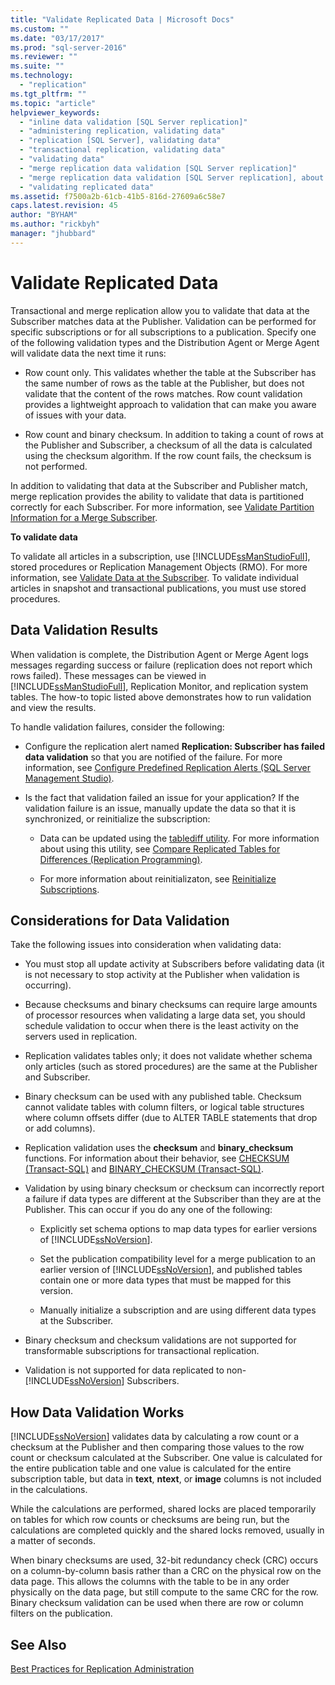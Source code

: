 ```yaml
---
title: "Validate Replicated Data | Microsoft Docs"
ms.custom: ""
ms.date: "03/17/2017"
ms.prod: "sql-server-2016"
ms.reviewer: ""
ms.suite: ""
ms.technology: 
  - "replication"
ms.tgt_pltfrm: ""
ms.topic: "article"
helpviewer_keywords: 
  - "inline data validation [SQL Server replication]"
  - "administering replication, validating data"
  - "replication [SQL Server], validating data"
  - "transactional replication, validating data"
  - "validating data"
  - "merge replication data validation [SQL Server replication]"
  - "merge replication data validation [SQL Server replication], about data validation"
  - "validating replicated data"
ms.assetid: f7500a2b-61cb-41b5-816d-27609a6c58e7
caps.latest.revision: 45
author: "BYHAM"
ms.author: "rickbyh"
manager: "jhubbard"
---
```

# Validate Replicated Data
  Transactional and merge replication allow you to validate that data at the Subscriber matches data at the Publisher. Validation can be performed for specific subscriptions or for all subscriptions to a publication. Specify one of the following validation types and the Distribution Agent or Merge Agent will validate data the next time it runs:  
  
-   Row count only. This validates whether the table at the Subscriber has the same number of rows as the table at the Publisher, but does not validate that the content of the rows matches. Row count validation provides a lightweight approach to validation that can make you aware of issues with your data.  
  
-   Row count and binary checksum. In addition to taking a count of rows at the Publisher and Subscriber, a checksum of all the data is calculated using the checksum algorithm. If the row count fails, the checksum is not performed.  
  
 In addition to validating that data at the Subscriber and Publisher match, merge replication provides the ability to validate that data is partitioned correctly for each Subscriber. For more information, see [Validate Partition Information for a Merge Subscriber](../../relational-databases/replication/validate-partition-information-for-a-merge-subscriber.md).  
  
 **To validate data**  
  
 To validate all articles in a subscription, use [!INCLUDE[ssManStudioFull](../../includes/ssmanstudiofull-md.md)], stored procedures or Replication Management Objects (RMO). For more information, see [Validate Data at the Subscriber](../../relational-databases/replication/validate-data-at-the-subscriber.md). To validate individual articles in snapshot and transactional publications, you must use stored procedures.  
  
## Data Validation Results  
 When validation is complete, the Distribution Agent or Merge Agent logs messages regarding success or failure (replication does not report which rows failed). These messages can be viewed in [!INCLUDE[ssManStudioFull](../../includes/ssmanstudiofull-md.md)], Replication Monitor, and replication system tables. The how-to topic listed above demonstrates how to run validation and view the results.  
  
 To handle validation failures, consider the following:  
  
-   Configure the replication alert named **Replication: Subscriber has failed data validation** so that you are notified of the failure. For more information, see [Configure Predefined Replication Alerts &#40;SQL Server Management Studio&#41;](../../relational-databases/replication/administration/configure-predefined-replication-alerts-sql-server-management-studio.md).  
  
-   Is the fact that validation failed an issue for your application? If the validation failure is an issue, manually update the data so that it is synchronized, or reinitialize the subscription:  
  
    -   Data can be updated using the [tablediff utility](../../tools/tablediff-utility.md). For more information about using this utility, see [Compare Replicated Tables for Differences &#40;Replication Programming&#41;](../../relational-databases/replication/administration/compare-replicated-tables-for-differences-replication-programming.md).  
  
    -   For more information about reinitializaton, see [Reinitialize Subscriptions](../../relational-databases/replication/reinitialize-subscriptions.md).  
  
## Considerations for Data Validation  
 Take the following issues into consideration when validating data:  
  
-   You must stop all update activity at Subscribers before validating data (it is not necessary to stop activity at the Publisher when validation is occurring).  
  
-   Because checksums and binary checksums can require large amounts of processor resources when validating a large data set, you should schedule validation to occur when there is the least activity on the servers used in replication.  
  
-   Replication validates tables only; it does not validate whether schema only articles (such as stored procedures) are the same at the Publisher and Subscriber.  
  
-   Binary checksum can be used with any published table. Checksum cannot validate tables with column filters, or logical table structures where column offsets differ (due to ALTER TABLE statements that drop or add columns).  
  
-   Replication validation uses the **checksum** and **binary_checksum** functions. For  information about their behavior, see  [CHECKSUM &#40;Transact-SQL&#41;](../../t-sql/functions/checksum-transact-sql.md) and [BINARY_CHECKSUM  &#40;Transact-SQL&#41;](../../t-sql/functions/binary-checksum-transact-sql.md).  
  
-   Validation by using binary checksum or checksum can incorrectly report a failure if data types are different at the Subscriber than they are at the Publisher. This can occur if you do any one of the following:  
  
    -   Explicitly set schema options to map data types for earlier versions of [!INCLUDE[ssNoVersion](../../includes/ssnoversion-md.md)].  
  
    -   Set the publication compatibility level for a merge publication to an earlier version of [!INCLUDE[ssNoVersion](../../includes/ssnoversion-md.md)], and published tables contain one or more data types that must be mapped for this version.  
  
    -   Manually initialize a subscription and are using different data types at the Subscriber.  
  
-   Binary checksum and checksum validations are not supported for transformable subscriptions for transactional replication.  
  
-   Validation is not supported for data replicated to non-[!INCLUDE[ssNoVersion](../../includes/ssnoversion-md.md)] Subscribers.  
  
## How Data Validation Works  
 [!INCLUDE[ssNoVersion](../../includes/ssnoversion-md.md)] validates data by calculating a row count or a checksum at the Publisher and then comparing those values to the row count or checksum calculated at the Subscriber. One value is calculated for the entire publication table and one value is calculated for the entire subscription table, but data in **text**, **ntext**, or **image** columns is not included in the calculations.  
  
 While the calculations are performed, shared locks are placed temporarily on tables for which row counts or checksums are being run, but the calculations are completed quickly and the shared locks removed, usually in a matter of seconds.  
  
 When binary checksums are used, 32-bit redundancy check (CRC) occurs on a column-by-column basis rather than a CRC on the physical row on the data page. This allows the columns with the table to be in any order physically on the data page, but still compute to the same CRC for the row. Binary checksum validation can be used when there are row or column filters on the publication.  
  
## See Also  
 [Best Practices for Replication Administration](../../relational-databases/replication/administration/best-practices-for-replication-administration.md)  
  
  